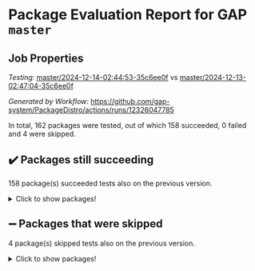 # Package Evaluation Report for GAP `master`

## Job Properties

*Testing:* [master/2024-12-14-02:44:53-35c6ee0f](https://github.com/gap-system/PackageDistro/blob/data/reports/master/2024-12-14-02:44:53-35c6ee0f) vs [master/2024-12-13-02:47:04-35c6ee0f](https://github.com/gap-system/PackageDistro/blob/data/reports/master/2024-12-13-02:47:04-35c6ee0f)

*Generated by Workflow:* https://github.com/gap-system/PackageDistro/actions/runs/12326047785

In total, 162 packages were tested, out of which 158 succeeded, 0 failed and 4 were skipped.

## :heavy_check_mark: Packages still succeeding

158 package(s) succeeded tests also on the previous version.
<details><summary>Click to show packages!</summary>

- 4ti2interface 2024.11-01 [(success)](https://github.com/gap-system/PackageDistro/actions/runs/12326047785/job/34406387673)
- ace 5.6.2 [(success)](https://github.com/gap-system/PackageDistro/actions/runs/12326047785/job/34406387781)
- aclib 1.3.2 [(success)](https://github.com/gap-system/PackageDistro/actions/runs/12326047785/job/34406387869)
- agt 0.3.1 [(success)](https://github.com/gap-system/PackageDistro/actions/runs/12326047785/job/34406387952)
- alnuth 3.2.1 [(success)](https://github.com/gap-system/PackageDistro/actions/runs/12326047785/job/34406388032)
- anupq 3.3.1 [(success)](https://github.com/gap-system/PackageDistro/actions/runs/12326047785/job/34406388109)
- atlasrep 2.1.9 [(success)](https://github.com/gap-system/PackageDistro/actions/runs/12326047785/job/34406388186)
- autodoc 2023.06.19 [(success)](https://github.com/gap-system/PackageDistro/actions/runs/12326047785/job/34406388260)
- automata 1.16 [(success)](https://github.com/gap-system/PackageDistro/actions/runs/12326047785/job/34406388329)
- automgrp 1.3.2 [(success)](https://github.com/gap-system/PackageDistro/actions/runs/12326047785/job/34406388472)
- autpgrp 1.11 [(success)](https://github.com/gap-system/PackageDistro/actions/runs/12326047785/job/34406390619)
- cap 2024.11-02 [(success)](https://github.com/gap-system/PackageDistro/actions/runs/12326047785/job/34406390870)
- caratinterface 2.3.7 [(success)](https://github.com/gap-system/PackageDistro/actions/runs/12326047785/job/34406391054)
- cddinterface 2024.09.02 [(success)](https://github.com/gap-system/PackageDistro/actions/runs/12326047785/job/34406391992)
- circle 1.6.6 [(success)](https://github.com/gap-system/PackageDistro/actions/runs/12326047785/job/34406392538)
- classicpres 1.22 [(success)](https://github.com/gap-system/PackageDistro/actions/runs/12326047785/job/34406392630)
- cohomolo 1.6.11 [(success)](https://github.com/gap-system/PackageDistro/actions/runs/12326047785/job/34406392740)
- congruence 1.2.7 [(success)](https://github.com/gap-system/PackageDistro/actions/runs/12326047785/job/34406392808)
- corefreesub 0.6 [(success)](https://github.com/gap-system/PackageDistro/actions/runs/12326047785/job/34406392917)
- corelg 1.57 [(success)](https://github.com/gap-system/PackageDistro/actions/runs/12326047785/job/34406393016)
- crime 1.6 [(success)](https://github.com/gap-system/PackageDistro/actions/runs/12326047785/job/34406393124)
- crisp 1.4.6 [(success)](https://github.com/gap-system/PackageDistro/actions/runs/12326047785/job/34406393221)
- crypting 0.10.5 [(success)](https://github.com/gap-system/PackageDistro/actions/runs/12326047785/job/34406393319)
- cryst 4.1.27 [(success)](https://github.com/gap-system/PackageDistro/actions/runs/12326047785/job/34406393395)
- crystcat 1.1.10 [(success)](https://github.com/gap-system/PackageDistro/actions/runs/12326047785/job/34406393505)
- ctbllib 1.3.9 [(success)](https://github.com/gap-system/PackageDistro/actions/runs/12326047785/job/34406393633)
- cubefree 1.20 [(success)](https://github.com/gap-system/PackageDistro/actions/runs/12326047785/job/34406393710)
- curlinterface 2.4.0 [(success)](https://github.com/gap-system/PackageDistro/actions/runs/12326047785/job/34406393830)
- cvec 2.8.2 [(success)](https://github.com/gap-system/PackageDistro/actions/runs/12326047785/job/34406393933)
- datastructures 0.3.1 [(success)](https://github.com/gap-system/PackageDistro/actions/runs/12326047785/job/34406394053)
- deepthought 1.0.7 [(success)](https://github.com/gap-system/PackageDistro/actions/runs/12326047785/job/34406394157)
- design 1.8.2 [(success)](https://github.com/gap-system/PackageDistro/actions/runs/12326047785/job/34406394254)
- difsets 2.3.1 [(success)](https://github.com/gap-system/PackageDistro/actions/runs/12326047785/job/34406394337)
- digraphs 1.9.0 [(success)](https://github.com/gap-system/PackageDistro/actions/runs/12326047785/job/34406394455)
- edim 1.3.8 [(success)](https://github.com/gap-system/PackageDistro/actions/runs/12326047785/job/34406394571)
- example 4.4.0 [(success)](https://github.com/gap-system/PackageDistro/actions/runs/12326047785/job/34406394662)
- examplesforhomalg 2023.10-01 [(success)](https://github.com/gap-system/PackageDistro/actions/runs/12326047785/job/34406394748)
- factint 1.6.3 [(success)](https://github.com/gap-system/PackageDistro/actions/runs/12326047785/job/34406395018)
- ferret 1.0.14 [(success)](https://github.com/gap-system/PackageDistro/actions/runs/12326047785/job/34406395124)
- fga 1.5.0 [(success)](https://github.com/gap-system/PackageDistro/actions/runs/12326047785/job/34406395210)
- fining 1.5.6 [(success)](https://github.com/gap-system/PackageDistro/actions/runs/12326047785/job/34406395300)
- float 1.0.5 [(success)](https://github.com/gap-system/PackageDistro/actions/runs/12326047785/job/34406395401)
- format 1.4.4 [(success)](https://github.com/gap-system/PackageDistro/actions/runs/12326047785/job/34406395502)
- forms 1.2.12 [(success)](https://github.com/gap-system/PackageDistro/actions/runs/12326047785/job/34406395590)
- fplsa 1.2.6 [(success)](https://github.com/gap-system/PackageDistro/actions/runs/12326047785/job/34406395706)
- fr 2.4.13 [(success)](https://github.com/gap-system/PackageDistro/actions/runs/12326047785/job/34406395794)
- francy 2.0.3 [(success)](https://github.com/gap-system/PackageDistro/actions/runs/12326047785/job/34406395889)
- fwtree 1.3 [(success)](https://github.com/gap-system/PackageDistro/actions/runs/12326047785/job/34406396015)
- gapdoc 1.6.7 [(success)](https://github.com/gap-system/PackageDistro/actions/runs/12326047785/job/34406396096)
- gauss 2024.11-01 [(success)](https://github.com/gap-system/PackageDistro/actions/runs/12326047785/job/34406396216)
- gaussforhomalg 2024.08-01 [(success)](https://github.com/gap-system/PackageDistro/actions/runs/12326047785/job/34406396327)
- gbnp 1.1.0 [(success)](https://github.com/gap-system/PackageDistro/actions/runs/12326047785/job/34406396428)
- generalizedmorphismsforcap 2024.09-03 [(success)](https://github.com/gap-system/PackageDistro/actions/runs/12326047785/job/34406396520)
- genss 1.6.9 [(success)](https://github.com/gap-system/PackageDistro/actions/runs/12326047785/job/34406396609)
- gradedmodules 2024.01-01 [(success)](https://github.com/gap-system/PackageDistro/actions/runs/12326047785/job/34406396731)
- gradedringforhomalg 2024.07-01 [(success)](https://github.com/gap-system/PackageDistro/actions/runs/12326047785/job/34406396812)
- grape 4.9.2 [(success)](https://github.com/gap-system/PackageDistro/actions/runs/12326047785/job/34406396968)
- groupoids 1.76 [(success)](https://github.com/gap-system/PackageDistro/actions/runs/12326047785/job/34406397072)
- grpconst 2.6.5 [(success)](https://github.com/gap-system/PackageDistro/actions/runs/12326047785/job/34406397176)
- guarana 0.96.3 [(success)](https://github.com/gap-system/PackageDistro/actions/runs/12326047785/job/34406397289)
- guava 3.19 [(success)](https://github.com/gap-system/PackageDistro/actions/runs/12326047785/job/34406397406)
- hap 1.66 [(success)](https://github.com/gap-system/PackageDistro/actions/runs/12326047785/job/34406397514)
- hapcryst 0.1.15 [(success)](https://github.com/gap-system/PackageDistro/actions/runs/12326047785/job/34406397628)
- hecke 1.5.4 [(success)](https://github.com/gap-system/PackageDistro/actions/runs/12326047785/job/34406397716)
- help 4.0 [(success)](https://github.com/gap-system/PackageDistro/actions/runs/12326047785/job/34406397829)
- homalg 2024.01-01 [(success)](https://github.com/gap-system/PackageDistro/actions/runs/12326047785/job/34406397938)
- homalgtocas 2023.11-01 [(success)](https://github.com/gap-system/PackageDistro/actions/runs/12326047785/job/34406398035)
- idrel 2.48 [(success)](https://github.com/gap-system/PackageDistro/actions/runs/12326047785/job/34406398131)
- images 1.3.3 [(success)](https://github.com/gap-system/PackageDistro/actions/runs/12326047785/job/34406398259)
- intpic 0.4.0 [(success)](https://github.com/gap-system/PackageDistro/actions/runs/12326047785/job/34406398362)
- io 4.9.1 [(success)](https://github.com/gap-system/PackageDistro/actions/runs/12326047785/job/34406398429)
- io_forhomalg 2023.02-04 [(success)](https://github.com/gap-system/PackageDistro/actions/runs/12326047785/job/34406398537)
- irredsol 1.4.4 [(success)](https://github.com/gap-system/PackageDistro/actions/runs/12326047785/job/34406398626)
- json 2.2.2 [(success)](https://github.com/gap-system/PackageDistro/actions/runs/12326047785/job/34406398724)
- jupyterkernel 1.5.1 [(success)](https://github.com/gap-system/PackageDistro/actions/runs/12326047785/job/34406398806)
- jupyterviz 1.5.6 [(success)](https://github.com/gap-system/PackageDistro/actions/runs/12326047785/job/34406398907)
- kan 1.37 [(success)](https://github.com/gap-system/PackageDistro/actions/runs/12326047785/job/34406398997)
- kbmag 1.5.11 [(success)](https://github.com/gap-system/PackageDistro/actions/runs/12326047785/job/34406399109)
- laguna 3.9.7 [(success)](https://github.com/gap-system/PackageDistro/actions/runs/12326047785/job/34406399223)
- liealgdb 2.2.1 [(success)](https://github.com/gap-system/PackageDistro/actions/runs/12326047785/job/34406399330)
- liepring 2.9.1 [(success)](https://github.com/gap-system/PackageDistro/actions/runs/12326047785/job/34406399422)
- liering 2.4.2 [(success)](https://github.com/gap-system/PackageDistro/actions/runs/12326047785/job/34406399521)
- linearalgebraforcap 2024.10-01 [(success)](https://github.com/gap-system/PackageDistro/actions/runs/12326047785/job/34406399625)
- lins 0.9 [(success)](https://github.com/gap-system/PackageDistro/actions/runs/12326047785/job/34406399709)
- localizeringforhomalg 2023.10-01 [(success)](https://github.com/gap-system/PackageDistro/actions/runs/12326047785/job/34406399814)
- loops 3.4.4 [(success)](https://github.com/gap-system/PackageDistro/actions/runs/12326047785/job/34406399926)
- lpres 1.1.1 [(success)](https://github.com/gap-system/PackageDistro/actions/runs/12326047785/job/34406400024)
- majoranaalgebras 1.5.2 [(success)](https://github.com/gap-system/PackageDistro/actions/runs/12326047785/job/34406400154)
- mapclass 1.4.6 [(success)](https://github.com/gap-system/PackageDistro/actions/runs/12326047785/job/34406400241)
- matgrp 0.71 [(success)](https://github.com/gap-system/PackageDistro/actions/runs/12326047785/job/34406400338)
- matricesforhomalg 2024.11-02 [(success)](https://github.com/gap-system/PackageDistro/actions/runs/12326047785/job/34406400432)
- modisom 3.0.0 [(success)](https://github.com/gap-system/PackageDistro/actions/runs/12326047785/job/34406400524)
- modulepresentationsforcap 2024.09-02 [(success)](https://github.com/gap-system/PackageDistro/actions/runs/12326047785/job/34406400612)
- modules 2024.01-01 [(success)](https://github.com/gap-system/PackageDistro/actions/runs/12326047785/job/34406400723)
- monoidalcategories 2024.09-05 [(success)](https://github.com/gap-system/PackageDistro/actions/runs/12326047785/job/34406400833)
- nconvex 2022.09-01 [(success)](https://github.com/gap-system/PackageDistro/actions/runs/12326047785/job/34406400937)
- nilmat 1.4.2 [(success)](https://github.com/gap-system/PackageDistro/actions/runs/12326047785/job/34406401041)
- nock 1.5 [(success)](https://github.com/gap-system/PackageDistro/actions/runs/12326047785/job/34406401164)
- normalizinterface 1.3.7 [(success)](https://github.com/gap-system/PackageDistro/actions/runs/12326047785/job/34406401252)
- nq 2.5.11 [(success)](https://github.com/gap-system/PackageDistro/actions/runs/12326047785/job/34406401311)
- numericalsgps 1.4.0 [(success)](https://github.com/gap-system/PackageDistro/actions/runs/12326047785/job/34406401382)
- openmath 11.5.3 [(success)](https://github.com/gap-system/PackageDistro/actions/runs/12326047785/job/34406401531)
- orb 4.9.1 [(success)](https://github.com/gap-system/PackageDistro/actions/runs/12326047785/job/34406401625)
- packagemanager 1.6 [(success)](https://github.com/gap-system/PackageDistro/actions/runs/12326047785/job/34406401718)
- patternclass 2.4.5 [(success)](https://github.com/gap-system/PackageDistro/actions/runs/12326047785/job/34406401845)
- permut 2.0.5 [(success)](https://github.com/gap-system/PackageDistro/actions/runs/12326047785/job/34406401930)
- polenta 1.3.10 [(success)](https://github.com/gap-system/PackageDistro/actions/runs/12326047785/job/34406402027)
- polymaking 0.8.7 [(success)](https://github.com/gap-system/PackageDistro/actions/runs/12326047785/job/34406402187)
- primgrp 3.4.4 [(success)](https://github.com/gap-system/PackageDistro/actions/runs/12326047785/job/34406402296)
- profiling 2.6.0 [(success)](https://github.com/gap-system/PackageDistro/actions/runs/12326047785/job/34406402476)
- qdistrnd 0.9.5 [(success)](https://github.com/gap-system/PackageDistro/actions/runs/12326047785/job/34406402579)
- qpa 1.35 [(success)](https://github.com/gap-system/PackageDistro/actions/runs/12326047785/job/34406402674)
- quagroup 1.8.4 [(success)](https://github.com/gap-system/PackageDistro/actions/runs/12326047785/job/34406402783)
- radiroot 2.9 [(success)](https://github.com/gap-system/PackageDistro/actions/runs/12326047785/job/34406402881)
- rcwa 4.7.1 [(success)](https://github.com/gap-system/PackageDistro/actions/runs/12326047785/job/34406402980)
- rds 1.8 [(success)](https://github.com/gap-system/PackageDistro/actions/runs/12326047785/job/34406403102)
- recog 1.4.3 [(success)](https://github.com/gap-system/PackageDistro/actions/runs/12326047785/job/34406403204)
- repndecomp 1.3.0 [(success)](https://github.com/gap-system/PackageDistro/actions/runs/12326047785/job/34406403304)
- repsn 3.1.2 [(success)](https://github.com/gap-system/PackageDistro/actions/runs/12326047785/job/34406403425)
- resclasses 4.7.3 [(success)](https://github.com/gap-system/PackageDistro/actions/runs/12326047785/job/34406403557)
- ringsforhomalg 2024.11-02 [(success)](https://github.com/gap-system/PackageDistro/actions/runs/12326047785/job/34406403678)
- sco 2023.08-01 [(success)](https://github.com/gap-system/PackageDistro/actions/runs/12326047785/job/34406403812)
- scscp 2.4.3 [(success)](https://github.com/gap-system/PackageDistro/actions/runs/12326047785/job/34406403924)
- semigroups 5.4.0 [(success)](https://github.com/gap-system/PackageDistro/actions/runs/12326047785/job/34406404027)
- sglppow 2.4 [(success)](https://github.com/gap-system/PackageDistro/actions/runs/12326047785/job/34406404119)
- sgpviz 0.999.6 [(success)](https://github.com/gap-system/PackageDistro/actions/runs/12326047785/job/34406404234)
- simpcomp 2.1.14 [(success)](https://github.com/gap-system/PackageDistro/actions/runs/12326047785/job/34406404346)
- singular 2024.06.03 [(success)](https://github.com/gap-system/PackageDistro/actions/runs/12326047785/job/34406404429)
- sl2reps 1.1 [(success)](https://github.com/gap-system/PackageDistro/actions/runs/12326047785/job/34406404570)
- sla 1.6.2 [(success)](https://github.com/gap-system/PackageDistro/actions/runs/12326047785/job/34406404663)
- smallantimagmas 0.2.12 [(success)](https://github.com/gap-system/PackageDistro/actions/runs/12326047785/job/34406404756)
- smallgrp 1.5.4 [(success)](https://github.com/gap-system/PackageDistro/actions/runs/12326047785/job/34406404865)
- smallsemi 0.7.1 [(success)](https://github.com/gap-system/PackageDistro/actions/runs/12326047785/job/34406404993)
- sonata 2.9.6 [(success)](https://github.com/gap-system/PackageDistro/actions/runs/12326047785/job/34406405088)
- sophus 1.27 [(success)](https://github.com/gap-system/PackageDistro/actions/runs/12326047785/job/34406405224)
- sotgrps 1.3 [(success)](https://github.com/gap-system/PackageDistro/actions/runs/12326047785/job/34406405304)
- spinsym 1.5.2 [(success)](https://github.com/gap-system/PackageDistro/actions/runs/12326047785/job/34406405442)
- standardff 1.0 [(success)](https://github.com/gap-system/PackageDistro/actions/runs/12326047785/job/34406405590)
- symbcompcc 1.3.2 [(success)](https://github.com/gap-system/PackageDistro/actions/runs/12326047785/job/34406405680)
- thelma 1.3 [(success)](https://github.com/gap-system/PackageDistro/actions/runs/12326047785/job/34406405818)
- tomlib 1.2.11 [(success)](https://github.com/gap-system/PackageDistro/actions/runs/12326047785/job/34406405918)
- toolsforhomalg 2024.09-01 [(success)](https://github.com/gap-system/PackageDistro/actions/runs/12326047785/job/34406406030)
- toric 1.9.6 [(success)](https://github.com/gap-system/PackageDistro/actions/runs/12326047785/job/34406406154)
- toricvarieties 2022.07.13 [(success)](https://github.com/gap-system/PackageDistro/actions/runs/12326047785/job/34406406263)
- transgrp 3.6.5 [(success)](https://github.com/gap-system/PackageDistro/actions/runs/12326047785/job/34406406394)
- typeset 1.2.2 [(success)](https://github.com/gap-system/PackageDistro/actions/runs/12326047785/job/34406406520)
- ugaly 4.1.3 [(success)](https://github.com/gap-system/PackageDistro/actions/runs/12326047785/job/34406406902)
- unipot 1.6 [(success)](https://github.com/gap-system/PackageDistro/actions/runs/12326047785/job/34406407004)
- unitlib 4.2.0 [(success)](https://github.com/gap-system/PackageDistro/actions/runs/12326047785/job/34406407089)
- utils 0.85 [(success)](https://github.com/gap-system/PackageDistro/actions/runs/12326047785/job/34406407181)
- uuid 0.7 [(success)](https://github.com/gap-system/PackageDistro/actions/runs/12326047785/job/34406407316)
- walrus 0.9991 [(success)](https://github.com/gap-system/PackageDistro/actions/runs/12326047785/job/34406407427)
- wedderga 4.10.5 [(success)](https://github.com/gap-system/PackageDistro/actions/runs/12326047785/job/34406407520)
- wpe 0.8 [(success)](https://github.com/gap-system/PackageDistro/actions/runs/12326047785/job/34406407677)
- xmod 2.92 [(success)](https://github.com/gap-system/PackageDistro/actions/runs/12326047785/job/34406407802)
- xmodalg 1.23 [(success)](https://github.com/gap-system/PackageDistro/actions/runs/12326047785/job/34406407909)
- yangbaxter 0.10.6 [(success)](https://github.com/gap-system/PackageDistro/actions/runs/12326047785/job/34406408040)
- zeromqinterface 0.16 [(success)](https://github.com/gap-system/PackageDistro/actions/runs/12326047785/job/34406408162)
</details>

## :heavy_minus_sign: Packages that were skipped

4 package(s) skipped tests also on the previous version.
<details><summary>Click to show packages!</summary>

- browse 1.8.21 [(skipped)](https://github.com/gap-system/PackageDistro/actions/runs/12326047785/job/34406247911)
- itc 1.5.1 [(skipped)](https://github.com/gap-system/PackageDistro/actions/runs/12326047785/job/34406247911)
- polycyclic 2.16 [(skipped)](https://github.com/gap-system/PackageDistro/actions/runs/12326047785/job/34406247911)
- xgap 4.32 [(skipped)](https://github.com/gap-system/PackageDistro/actions/runs/12326047785/job/34406247911)
</details>

